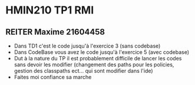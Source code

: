 # HMIN210 TP1 RMI
## REITER Maxime 21604458
- Dans TD1 c'est le code jusqu'à l'exercice 3 (sans codebase)
- Dans CodeBase vous avez le code jusqu'à l'exercice 5 (avec codebase)
- Dut à la nature du TP il est probablement difficile de lancer les codes sans devoir les modifier (changement des paths pour les policies, gestion des classpaths ect... qui sont modifier dans l'ide)
- Faites moi confiance sa marche
